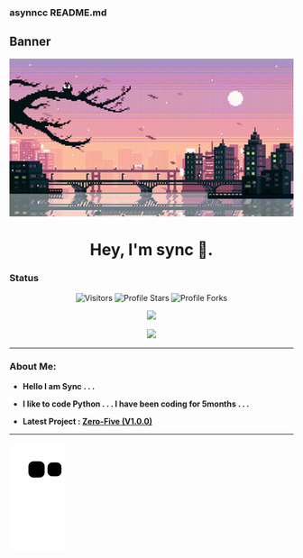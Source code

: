  ### asynncc README.md
  ## Banner
![Banner](https://github.com/asynncc/asynncc/blob/main/Config%20File%20Banner%20Upload.gif)

<h1 align="center">Hey, I'm sync 👋.</h1>

### Status
<p align="center"><img src="https://gpvc.arturio.dev/asynncc" alt="Visitors"></a>
<img src="https://img.shields.io/badge/dynamic/json?&label=Total%20Stars&color=bb2527&style=flat&style=for-the-badge&query=%24.stars&url=https://api.github-star-counter.workers.dev/user/asynncc" alt="Profile Stars"></a>
<img src="https://img.shields.io/badge/dynamic/json?&label=Total%20Forks&color=bb2527&style=flat&style=for-the-badge&query=%24.forks&url=https://api.github-star-counter.workers.dev/user/asynncc" alt="Profile Forks"></a>
<p align="center">  
<img src="https://github-readme-stats.vercel.app/api?username=asynncc&show_icons=true&theme=dark&count_private=true">
</p>
<p align="center">  
<img src="https://github-readme-stats.vercel.app/api/top-langs/?username=asynncc&theme=blue-green">
</p>

___
### About Me:
<p align="center">
  
* **Hello I am Sync . . .**

* **I like to code Python . . . I have been coding for 5months . . .**

* **Latest Project : [Zero-Five (V1.0.0)](https://github.com/asynncc/Zero-Five)**
</p>

___
<p align="center">
  
<img src="https://github.com/rafaballerini/rafaballerini/blob/output/github-contribution-grid-snake.svg" alt="sneke"></a>
</p>


